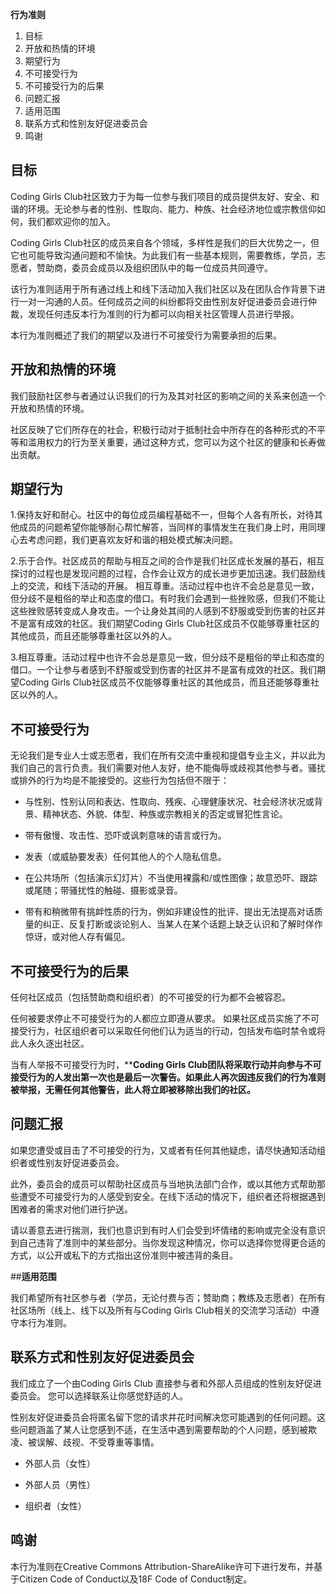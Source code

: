 **行为准则**

1. 目标
2. 开放和热情的环境
3. 期望行为
4. 不可接受行为
5. 不可接受行为的后果
6. 问题汇报
7. 适用范围
8. 联系方式和性别友好促进委员会
9. 鸣谢

 

## **目标**

Coding Girls Club社区致力于为每一位参与我们项目的成员提供友好、安全、和谐的环境。无论参与者的性别、性取向、能力、种族、社会经济地位或宗教信仰如何，我们都欢迎你的加入。

Coding Girls Club社区的成员来自各个领域，多样性是我们的巨大优势之一，但它也可能导致沟通问题和不愉快。为此我们有一些基本规则，需要教练，学员，志愿者，赞助商，委员会成员以及组织团队中的每一位成员共同遵守。

该行为准则适用于所有通过线上和线下活动加入我们社区以及在团队合作背景下进行一对一沟通的人员。任何成员之间的纠纷都将交由性别友好促进委员会进行仲裁，发现任何违反本行为准则的行为都可以向相关社区管理人员进行举报。

本行为准则概述了我们的期望以及进行不可接受行为需要承担的后果。

 
## **开放和热情的环境**

我们鼓励社区参与者通过认识我们的行为及其对社区的影响之间的关系来创造一个开放和热情的环境。

社区反映了它们所存在的社会，积极行动对于抵制社会中所存在的各种形式的不平等和滥用权力的行为至关重要，通过这种方式，您可以为这个社区的健康和长寿做出贡献。


## **期望行为**

1.保持友好和耐心。社区中的每位成员编程基础不一，但每个人各有所长，对待其他成员的问题希望你能够耐心帮忙解答，当同样的事情发生在我们身上时，用同理心去考虑问题，我们更喜欢友好和谐的相处模式解决问题。

2.乐于合作。社区成员的帮助与相互之间的合作是我们社区成长发展的基石，相互探讨的过程也是发现问题的过程，合作会让双方的成长进步更加迅速。我们鼓励线上的交流，和线下活动的开展。
相互尊重。活动过程中也许不会总是意见一致，但分歧不是粗俗的举止和态度的借口。有时我们会遇到一些挫败感，但我们不能让这些挫败感转变成人身攻击。一个让身处其间的人感到不舒服或受到伤害的社区并不是富有成效的社区。我们期望Coding Girls Club社区成员不仅能够尊重社区的其他成员，而且还能够尊重社区以外的人。

3.相互尊重。活动过程中也许不会总是意见一致，但分歧不是粗俗的举止和态度的借口。一个让参与者感到不舒服或受到伤害的社区并不是富有成效的社区。我们期望Coding Girls Club社区成员不仅能够尊重社区的其他成员，而且还能够尊重社区以外的人。


## **不可接受行为**

无论我们是专业人士或志愿者，我们在所有交流中重视和提倡专业主义，并以此为我们自己的言行负责。我们需要对他人友好，绝不能侮辱或歧视其他参与者。骚扰或排外的行为均是不能接受的。这些行为包括但不限于：

- 与性别、性别认同和表达、性取向、残疾、心理健康状况、社会经济状况或背景、精神状态、外貌、体型、种族或宗教相关的否定或冒犯性言论。

- 带有傲慢、攻击性、恐吓或讽刺意味的语言或行为。

- 发表（或威胁要发表）任何其他人的个人隐私信息。

- 在公共场所（包括演示幻灯片）不当使用裸露和/或性图像；故意恐吓、跟踪或尾随；带骚扰性的触碰、摄影或录音。

- 带有和稍微带有挑衅性质的行为，例如非建设性的批评、提出无法提高对话质量的纠正、反复打断或谈论别人、当某人在某个话题上缺乏认识和了解时佯作惊讶，或对他人存有偏见。


## **不可接受行为的后果**

任何社区成员（包括赞助商和组织者）的不可接受的行为都不会被容忍。

任何被要求停止不可接受行为的人都应立即遵从要求。 如果社区成员实施了不可接受行为，社区组织者可以采取任何他们认为适当的行动，包括发布临时禁令或将此人永久逐出社区。

当有人举报不可接受行为时，****Coding Girls Club团队将采取行动并向参与不可接受行为的人发出第一次也是最后一次警告。如果此人再次因违反我们的行为准则被举报，无需任何其他警告，此人将立即被移除出我们的社区。**

 
## **问题汇报**

如果您遭受或目击了不可接受的行为，又或者有任何其他疑虑，请尽快通知活动组织者或性别友好促进委员会。

此外，委员会的成员可以帮助社区成员与当地执法部门合作，或以其他方式帮助那些遭受不可接受行为的人感受到安全。在线下活动的情况下，组织者还将根据遇到困难者的需求对他们进行护送。

请以善意去进行揣测，我们也意识到有时人们会受到坏情绪的影响或完全没有意识到自己违背了准则中的某些部分。当你发现这种情况，你可以选择你觉得更合适的方式，以公开或私下的方式指出这份准则中被违背的条目。
 

##**适用范围**

我们希望所有社区参与者（学员，无论付费与否；赞助商；教练及志愿者）在所有社区场所（线上、线下以及所有与Coding Girls Club相关的交流学习活动）中遵守本行为准则。


## **联系方式和性别友好促进委员会**

我们成立了一个由Coding Girls Club 直接参与者和外部人员组成的性别友好促进委员会。 您可以选择联系让你感觉舒适的人。

性别友好促进委员会将匿名留下您的请求并花时间解决您可能遇到的任何问题。这些问题涵盖了某人让您感到不适，在生活中遇到需要帮助的个人问题，感到被欺凌、被误解、歧视、不受尊重等事情。

-   外部人员（女性）

-   外部人员（男性）

-   组织者（女性）
 

## **鸣谢**

本行为准则在Creative Commons Attribution-ShareAlike许可下进行发布，并基于Citizen Code of Conduct以及18F Code of Conduct制定。

  

 